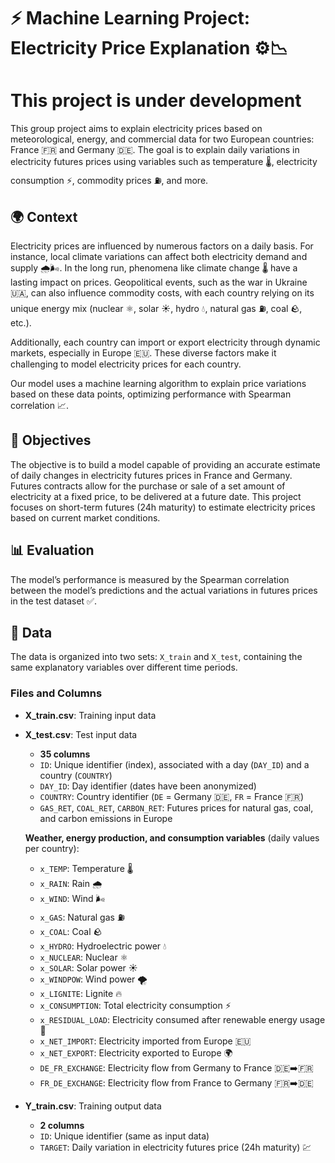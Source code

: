 # ⚡ Machine Learning Project: Electricity Price Explanation ⚙️📉

# This project is under development

This group project aims to explain electricity prices based on meteorological, energy, and commercial data for two European countries: France 🇫🇷 and Germany 🇩🇪. The goal is to explain daily variations in electricity futures prices using variables such as temperature 🌡️, electricity consumption ⚡, commodity prices ⛽, and more.

## 🌍 Context

Electricity prices are influenced by numerous factors on a daily basis. For instance, local climate variations can affect both electricity demand and supply 🌧️🌬️. In the long run, phenomena like climate change 🌡️ have a lasting impact on prices. Geopolitical events, such as the war in Ukraine 🇺🇦, can also influence commodity costs, with each country relying on its unique energy mix (nuclear ⚛️, solar ☀️, hydro 💧, natural gas ⛽, coal 🪨, etc.).

Additionally, each country can import or export electricity through dynamic markets, especially in Europe 🇪🇺. These diverse factors make it challenging to model electricity prices for each country.

Our model uses a machine learning algorithm to explain price variations based on these data points, optimizing performance with Spearman correlation 📈.

## 🎯 Objectives

The objective is to build a model capable of providing an accurate estimate of daily changes in electricity futures prices in France and Germany. Futures contracts allow for the purchase or sale of a set amount of electricity at a fixed price, to be delivered at a future date. This project focuses on short-term futures (24h maturity) to estimate electricity prices based on current market conditions.

## 📊 Evaluation

The model’s performance is measured by the Spearman correlation between the model’s predictions and the actual variations in futures prices in the test dataset ✅.

## 📁 Data

The data is organized into two sets: `X_train` and `X_test`, containing the same explanatory variables over different time periods.

### Files and Columns

- **X_train.csv**: Training input data
- **X_test.csv**: Test input data
  - **35 columns**
  - `ID`: Unique identifier (index), associated with a day (`DAY_ID`) and a country (`COUNTRY`)
  - `DAY_ID`: Day identifier (dates have been anonymized)
  - `COUNTRY`: Country identifier (`DE` = Germany 🇩🇪, `FR` = France 🇫🇷)
  - `GAS_RET`, `COAL_RET`, `CARBON_RET`: Futures prices for natural gas, coal, and carbon emissions in Europe

  **Weather, energy production, and consumption variables** (daily values per country):
  - `x_TEMP`: Temperature 🌡️
  - `x_RAIN`: Rain 🌧️
  - `x_WIND`: Wind 🌬️
  - `x_GAS`: Natural gas ⛽
  - `x_COAL`: Coal 🪨
  - `x_HYDRO`: Hydroelectric power 💧
  - `x_NUCLEAR`: Nuclear ⚛️
  - `x_SOLAR`: Solar power ☀️
  - `x_WINDPOW`: Wind power 🌪️
  - `x_LIGNITE`: Lignite 🔥
  - `x_CONSUMPTION`: Total electricity consumption ⚡
  - `x_RESIDUAL_LOAD`: Electricity consumed after renewable energy usage 🌱
  - `x_NET_IMPORT`: Electricity imported from Europe 🇪🇺
  - `x_NET_EXPORT`: Electricity exported to Europe 🌍
  - `DE_FR_EXCHANGE`: Electricity flow from Germany to France 🇩🇪➡️🇫🇷
  - `FR_DE_EXCHANGE`: Electricity flow from France to Germany 🇫🇷➡️🇩🇪

- **Y_train.csv**: Training output data
  - **2 columns**
  - `ID`: Unique identifier (same as input data)
  - `TARGET`: Daily variation in electricity futures price (24h maturity) 💹
